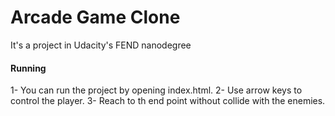 # Arcade Game Clone

It's a project in Udacity's FEND nanodegree

#### Running
1- You can run the project by opening index.html.
2- Use arrow keys to control the player.
3- Reach to th end point without collide with the enemies.

